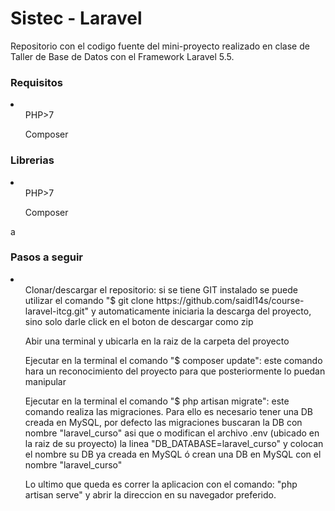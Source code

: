 # Sistec - Laravel 
Repositorio con el codigo fuente del mini-proyecto realizado en clase de Taller de Base de Datos con el Framework Laravel 5.5.

<h3> Requisitos </h3>
<li>
  <ul>PHP>7</ul>
  <ul>Composer</ul>
</li>


<h3> Librerias </h3>
<li>
  <ul>PHP>7</ul>
  <ul>Composer</ul>
</li>a



<h3> Pasos a seguir </h3>
<li>
  <ul> Clonar/descargar el repositorio: si se tiene GIT instalado se puede utilizar el comando "$ git clone  https://github.com/saidl14s/course-laravel-itcg.git" y automaticamente iniciaria la descarga del proyecto, sino solo darle click en el boton de descargar como zip</ul>
  <ul>Abir una terminal y ubicarla en la raiz de la carpeta del proyecto</ul>
  <ul>Ejecutar en la terminal el comando "$ composer update": este comando hara un reconocimiento del proyecto para que posteriormente lo puedan manipular</ul>
  <ul>Ejecutar en la terminal el comando "$ php artisan migrate": este comando realiza las migraciones. Para ello es necesario tener una DB creada en MySQL, por defecto las migraciones buscaran la DB con nombre "laravel_curso" asi que o modifican el archivo .env (ubicado en la raiz de su proyecto) la linea "DB_DATABASE=laravel_curso" y colocan el nombre su DB ya creada en MySQL ó crean una DB en MySQL con el nombre "laravel_curso"</ul>
  <ul>Lo ultimo que queda es correr la aplicacion con el comando: "php artisan serve" y abrir la direccion en su navegador preferido.</ul>
</li>
